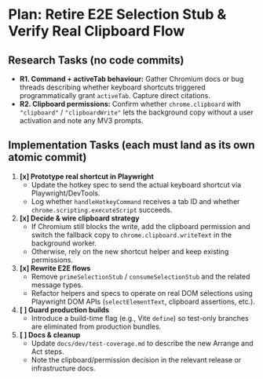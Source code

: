 # Plan: Retire E2E Selection Stub & Verify Real Clipboard Flow

## Research Tasks (no code commits)

- **R1. Command + activeTab behaviour:** Gather Chromium docs or bug
  threads describing whether keyboard shortcuts triggered
  programmatically grant `activeTab`. Capture direct citations.
- **R2. Clipboard permissions:** Confirm whether `chrome.clipboard`
  with `"clipboard"` / `"clipboardWrite"` lets the background copy
  without a user activation and note any MV3 prompts.

## Implementation Tasks (each must land as its own atomic commit)

1. **[x] Prototype real shortcut in Playwright**
   - Update the hotkey spec to send the actual keyboard shortcut via
     Playwright/DevTools.
   - Log whether `handleHotkeyCommand` receives a tab ID and whether
     `chrome.scripting.executeScript` succeeds.
2. **[x] Decide & wire clipboard strategy**
   - If Chromium still blocks the write, add the clipboard permission
     and switch the fallback copy to `chrome.clipboard.writeText` in
     the background worker.
   - Otherwise, rely on the new shortcut helper and keep existing
     permissions.
3. **[x] Rewrite E2E flows**
   - Remove `primeSelectionStub` / `consumeSelectionStub` and the
     related message types.
   - Refactor helpers and specs to operate on real DOM selections
     using Playwright DOM APIs (`selectElementText`, clipboard
     assertions, etc.).
4. **[ ] Guard production builds**
   - Introduce a build-time flag (e.g., Vite `define`) so test-only
     branches are eliminated from production bundles.
5. **[ ] Docs & cleanup**
   - Update `docs/dev/test-coverage.md` to describe the new Arrange
     and Act steps.
   - Note the clipboard/permission decision in the relevant release
     or infrastructure docs.
